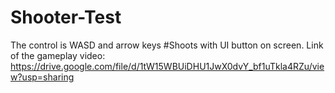 # Shooter-Test
The control is WASD and arrow keys
#Shoots with UI button on screen.
Link of the gameplay video:  https://drive.google.com/file/d/1tW15WBUiDHU1JwX0dvY_bf1uTkla4RZu/view?usp=sharing
